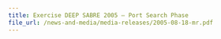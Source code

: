 ```yaml
---
title: Exercise DEEP SABRE 2005 – Port Search Phase 
file_url: /news-and-media/media-releases/2005-08-18-mr.pdf
---
```

